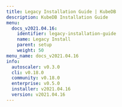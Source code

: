 ```yaml
---
title: Legacy Installation Guide | KubeDB
description: KubeDB Installation Guide
menu:
  docs_v2021.04.16:
    identifier: legacy-installation-guide
    name: Legacy Install
    parent: setup
    weight: 50
menu_name: docs_v2021.04.16
info:
  autoscaler: v0.3.0
  cli: v0.18.0
  community: v0.18.0
  enterprise: v0.5.0
  installer: v2021.04.16
  version: v2021.04.16
---
```


